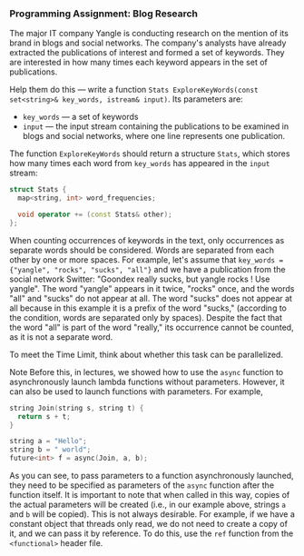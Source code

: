 ### Programming Assignment: Blog Research

The major IT company Yangle is conducting research on the mention of its brand in blogs and social networks. The company's analysts have already extracted the publications of interest and formed a set of keywords. They are interested in how many times each keyword appears in the set of publications.

Help them do this — write a function `Stats ExploreKeyWords(const set<string>& key_words, istream& input)`. Its parameters are:

- `key_words` — a set of keywords
- `input` — the input stream containing the publications to be examined in blogs and social networks, where one line represents one publication.

The function `ExploreKeyWords` should return a structure `Stats`, which stores how many times each word from `key_words` has appeared in the `input` stream:

```cpp
struct Stats {
  map<string, int> word_frequencies;

  void operator += (const Stats& other);
};
```

When counting occurrences of keywords in the text, only occurrences as separate words should be considered. Words are separated from each other by one or more spaces. For example, let's assume that `key_words = {"yangle", "rocks", "sucks", "all"}` and we have a publication from the social network Switter: "Goondex really sucks, but yangle rocks ! Use yangle". The word "yangle" appears in it twice, "rocks" once, and the words "all" and "sucks" do not appear at all. The word "sucks" does not appear at all because in this example it is a prefix of the word "sucks," (according to the condition, words are separated only by spaces). Despite the fact that the word "all" is part of the word "really," its occurrence cannot be counted, as it is not a separate word.

To meet the Time Limit, think about whether this task can be parallelized.

Note
Before this, in lectures, we showed how to use the `async` function to asynchronously launch lambda functions without parameters. However, it can also be used to launch functions with parameters. For example,

```cpp
string Join(string s, string t) {
  return s + t;
}

string a = "Hello";
string b = " world";
future<int> f = async(Join, a, b);
```

As you can see, to pass parameters to a function asynchronously launched, they need to be specified as parameters of the `async` function after the function itself. It is important to note that when called in this way, copies of the actual parameters will be created (i.e., in our example above, strings `a` and `b` will be copied). This is not always desirable. For example, if we have a constant object that threads only read, we do not need to create a copy of it, and we can pass it by reference. To do this, use the `ref` function from the `<functional>` header file.